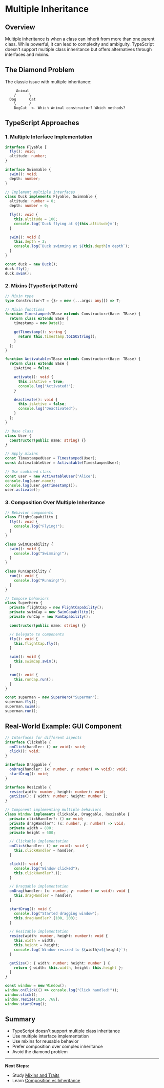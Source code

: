 # Multiple Inheritance

## Overview

Multiple inheritance is when a class can inherit from more than one parent class. While powerful, it can lead to complexity and ambiguity. TypeScript doesn't support multiple class inheritance but offers alternatives through interfaces and mixins.

## The Diamond Problem

The classic issue with multiple inheritance:

```
     Animal
    /      \
  Dog      Cat
    \      /
    DogCat  <- Which Animal constructor? Which methods?
```

## TypeScript Approaches

### 1. Multiple Interface Implementation

```typescript
interface Flyable {
  fly(): void;
  altitude: number;
}

interface Swimmable {
  swim(): void;
  depth: number;
}

// Implement multiple interfaces
class Duck implements Flyable, Swimmable {
  altitude: number = 0;
  depth: number = 0;

  fly(): void {
    this.altitude = 100;
    console.log(`Duck flying at ${this.altitude}m`);
  }

  swim(): void {
    this.depth = 2;
    console.log(`Duck swimming at ${this.depth}m depth`);
  }
}

const duck = new Duck();
duck.fly();
duck.swim();
```

### 2. Mixins (TypeScript Pattern)

```typescript
// Mixin type
type Constructor<T = {}> = new (...args: any[]) => T;

// Mixin functions
function Timestamped<TBase extends Constructor>(Base: TBase) {
  return class extends Base {
    timestamp = new Date();

    getTimestamp(): string {
      return this.timestamp.toISOString();
    }
  };
}

function Activatable<TBase extends Constructor>(Base: TBase) {
  return class extends Base {
    isActive = false;

    activate(): void {
      this.isActive = true;
      console.log("Activated!");
    }

    deactivate(): void {
      this.isActive = false;
      console.log("Deactivated");
    }
  };
}

// Base class
class User {
  constructor(public name: string) {}
}

// Apply mixins
const TimestampedUser = Timestamped(User);
const ActivatableUser = Activatable(TimestampedUser);

// Use combined class
const user = new ActivatableUser("Alice");
console.log(user.name);
console.log(user.getTimestamp());
user.activate();
```

### 3. Composition Over Multiple Inheritance

```typescript
// Behavior components
class FlightCapability {
  fly(): void {
    console.log("Flying!");
  }
}

class SwimCapability {
  swim(): void {
    console.log("Swimming!");
  }
}

class RunCapability {
  run(): void {
    console.log("Running!");
  }
}

// Compose behaviors
class SuperHero {
  private flightCap = new FlightCapability();
  private swimCap = new SwimCapability();
  private runCap = new RunCapability();

  constructor(public name: string) {}

  // Delegate to components
  fly(): void {
    this.flightCap.fly();
  }

  swim(): void {
    this.swimCap.swim();
  }

  run(): void {
    this.runCap.run();
  }
}

const superman = new SuperHero("Superman");
superman.fly();
superman.swim();
superman.run();
```

## Real-World Example: GUI Component

```typescript
// Interfaces for different aspects
interface Clickable {
  onClick(handler: () => void): void;
  click(): void;
}

interface Draggable {
  onDrag(handler: (x: number, y: number) => void): void;
  startDrag(): void;
}

interface Resizable {
  resize(width: number, height: number): void;
  getSize(): { width: number; height: number };
}

// Component implementing multiple behaviors
class Window implements Clickable, Draggable, Resizable {
  private clickHandler?: () => void;
  private dragHandler?: (x: number, y: number) => void;
  private width = 800;
  private height = 600;

  // Clickable implementation
  onClick(handler: () => void): void {
    this.clickHandler = handler;
  }

  click(): void {
    console.log("Window clicked");
    this.clickHandler?.();
  }

  // Draggable implementation
  onDrag(handler: (x: number, y: number) => void): void {
    this.dragHandler = handler;
  }

  startDrag(): void {
    console.log("Started dragging window");
    this.dragHandler?.(100, 200);
  }

  // Resizable implementation
  resize(width: number, height: number): void {
    this.width = width;
    this.height = height;
    console.log(`Window resized to ${width}x${height}`);
  }

  getSize(): { width: number; height: number } {
    return { width: this.width, height: this.height };
  }
}

const window = new Window();
window.onClick(() => console.log("Click handled!"));
window.click();
window.resize(1024, 768);
window.startDrag();
```

## Summary

- TypeScript doesn't support multiple class inheritance
- Use multiple interface implementation
- Use mixins for reusable behavior
- Prefer composition over complex inheritance
- Avoid the diamond problem

---

**Next Steps:**

- Study [Mixins and Traits](mixins-traits.md)
- Learn [Composition vs Inheritance](composition-vs-inheritance.md)
